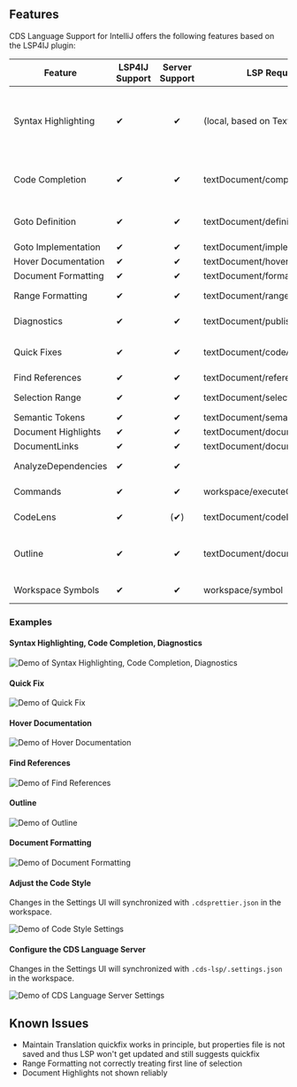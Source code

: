 ## Features

CDS Language Support for IntelliJ offers the following features based on the LSP4IJ plugin:

| Feature              | LSP4IJ Support | Server Support | LSP Request                                         | Remarks                                                                                        | Tested Working                                           |
|----------------------|----------------|:--------------:|-----------------------------------------------------|------------------------------------------------------------------------------------------------|----------------------------------------------------------|
| Syntax Highlighting  | ✔              |  ✔             | (local, based on TextMate)                          | TM Bundle is automatically registered on plugin installation (and disabled on uninstallation). | ✓                                                        |
| Code Completion      | ✔              |  ✔             | textDocument/completion                             | Completing with global identifiers supported with completionItem/resolve                       | ✓ local, global identifiers                              |
| Goto Definition      | ✔              |  ✔             | textDocument/definition                             |                                                                                                | ✓ *Go declaration or usages*                             |
| Goto Implementation  | ✔              |  ✔             | textDocument/implementation                         |                                                                                                | ✓                                                        |
| Hover Documentation  | ✔              |  ✔             | textDocument/hover                                  |                                                                                                | ✓                                                        |
| Document Formatting  | ✔              |  ✔             | textDocument/formatting                             |                                                                                                | ✓                                                        |
| Range Formatting     | ✔              |  ✔             | textDocument/rangeFormatting                        | Format selected text ranges                                                                    | ✓                                                        |
| Diagnostics          | ✔              |  ✔             | textDocument/publishDiagnostics                     | Problems (errors, warnings).                                                                   | ✓                                                        |
| Quick Fixes          | ✔              |  ✔             | textDocument/codeAction                             | Only for Diagnostics, no Intention Actions provided by server yet                              | ✓                                                        |
| Find References      | ✔              |  ✔             | textDocument/references                             |                                                                                                | ✓                                                        |
| Selection Range      | ✔              |  ✔             | textDocument/selectionRange                         | Smart selection expansion                                                                      | ❌                                                       |
| Semantic Tokens      | ✔              |  ✔             | textDocument/semanticTokens                         |                                                                                                | ?                                                        |
| Document Highlights  | ✔              |  ✔             | textDocument/documentHighlight                      |                                                                                                | ✓                                                        |
| DocumentLinks        | ✔              |  ✔             | textDocument/documentLink                           |                                                                                                | ✓                                                        |
| AnalyzeDependencies  | ✔              |  ✔             |                                                     | Statistics for imported path                                                                   | ✓                                                        |
| Commands             | ✔              |  ✔             | workspace/executeCommand                            |                                                                                                | (implicitly tested)                                      |
| CodeLens             | ✔              | (✔)            | textDocument/codeLens                               | Only used to display statistics                                                                | ✓                                                        |
| Outline              | ✔              |  ✔             | textDocument/documentSymbol                         | both flat and hierarchical (IJ seems to only support hierarchical)                             | ✓ (hierarchical)                                         |
| Workspace Symbols    | ✔              |  ✔             | workspace/symbol                                    | Workspace-wide symbol search                                                                   | ✓                                                        |

### Examples

#### Syntax Highlighting, Code Completion, Diagnostics

![Demo of Syntax Highlighting, Code Completion, Diagnostics](.assets/syntax+completion+diagnostics.png)

#### Quick Fix

![Demo of Quick Fix](.assets/quick_fix.png)

#### Hover Documentation

![Demo of Hover Documentation](.assets/hover_documentation.png)

#### Find References

![Demo of Find References](.assets/find_references.png)

#### Outline

![Demo of Outline](.assets/outline.png)

#### Document Formatting

![Demo of Document Formatting](.assets/document_formatting.gif)

#### Adjust the Code Style

Changes in the Settings UI will synchronized with `.cdsprettier.json` in the workspace.

![Demo of Code Style Settings](.assets/code_style_settings.png)

#### Configure the CDS Language Server

Changes in the Settings UI will synchronized with `.cds-lsp/.settings.json` in the workspace.

![Demo of CDS Language Server Settings](.assets/cds_language_server_settings.png)

## Known Issues

- Maintain Translation quickfix works in principle, but properties file is not saved and thus LSP won't get updated and
  still suggests quickfix
- Range Formatting not correctly treating first line of selection
- Document Highlights not shown reliably
